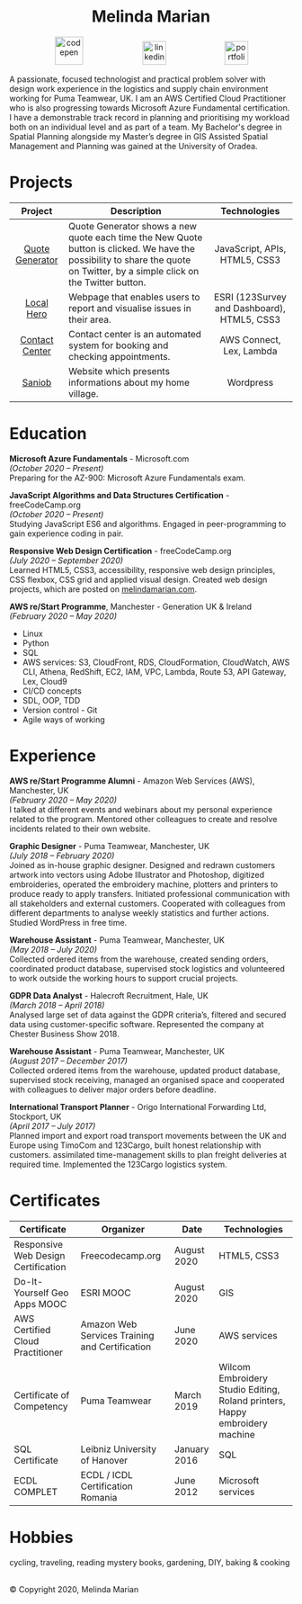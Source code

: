 <h1 align="center">Melinda Marian</h1>

<p align="center"> 
<a href="https://codepen.io/lin5432/pens/public" target="_blank">
<img src="https://blog.codepen.io/wp-content/uploads/2012/06/Button-White-Large.png" alt="codepen" hspace="52" height="50" width="50"></a>
<a href=https://www.linkedin.com/in/melindamarian/" target="_blank">
<img src="https://cdn.freebiesupply.com/logos/large/2x/codepen-icon-logo-black-and-white.png" alt="linkedin" hspace="50" height="42" width="42"></a>
<a href="https://melindamarian.com/" target="_blank">
<img src="https://www.iconsdb.com/icons/preview/white/document-xxl.png" alt="portfolio" hspace="50" height="42" width="42"></a></p>

A passionate, focused technologist and practical problem solver with design work experience in the logistics and supply chain environment working for Puma Teamwear, UK. I am an AWS Certified Cloud Practitioner who is also progressing towards Microsoft Azure Fundamental certification. I have a demonstrable track record in planning and prioritising my workload both on an individual level and as part of a team. My Bachelor's degree in Spatial Planning alongside my Master’s degree in GIS Assisted Spatial Management and Planning was gained at the University of Oradea.

# Projects

| Project | Description | Technologies |
| :----: | ---- | :----: |
| <a href="https://melindakleszken.github.io/Quote-Generator/" target="_blank">Quote Generator</a>| Quote Generator shows a new quote each time the New Quote button is clicked. We have the possibility to share the quote on Twitter, by a simple click on the Twitter button. | JavaScript, APIs, HTML5, CSS3 |
| <a href="https://melindakleszken.github.io/Local-Hero/" target="_blank">Local Hero</a>| Webpage that enables users to report and visualise issues in their area. | ESRI (123Survey and Dashboard), HTML5, CSS3 |
| <a href="https://github.com/MelindaKleszken/connect-lex-integration-bookappointment" target="_blank">Contact Center</a>| Contact center is an automated system for booking and checking appointments. |  AWS Connect, Lex, Lambda |
| <a href="https://saniob.wordpress.com/" target="_blank">Saniob</a>| Website which presents informations about my home village. | Wordpress |

# Education
**Microsoft Azure Fundamentals** - Microsoft.com
<br>*(October 2020 – Present)*
<br>Preparing for the AZ-900: Microsoft Azure Fundamentals exam.

**JavaScript Algorithms and Data Structures Certification** - freeCodeCamp.org
<br>*(October 2020 – Present)*
<br>Studying JavaScript ES6 and algorithms. Engaged in peer-programming to gain experience coding in pair.

**Responsive Web Design Certification** - freeCodeCamp.org
<br>*(July 2020 – September 2020)*
<br>Learned HTML5, CSS3, accessibility, responsive web design principles, CSS flexbox, CSS grid and applied visual design. Created web design projects, which are posted on <a href="https://melindamarian.com/" target="_blank">melindamarian.com</a>.

**AWS re/Start Programme**, Manchester - Generation UK & Ireland
<br>*(February 2020 – May 2020)*
<br>
* Linux
* Python
* SQL
* AWS services: S3, CloudFront, RDS, CloudFormation, CloudWatch, AWS CLI, Athena, RedShift, EC2,  IAM, VPC, Lambda, Route 53, API Gateway, Lex, Cloud9
* CI/CD concepts
* SDL, OOP, TDD 
* Version control - Git
* Agile ways of working

# Experience

**AWS re/Start Programme Alumni** - Amazon Web Services (AWS), Manchester, UK
<br>*(February 2020 – May 2020)*
<br>I talked at different events and webinars about my personal experience related to the program. Mentored other colleagues to create and resolve incidents related to their own website.

**Graphic Designer** - Puma Teamwear, Manchester, UK
<br>*(July 2018 – February 2020)*
<br>Joined as in-house graphic designer. Designed and redrawn customers artwork into vectors using Adobe Illustrator and Photoshop, digitized embroideries, operated the embroidery machine, plotters and printers to produce ready to apply transfers. 
Initiated professional communication with all stakeholders and external customers. Cooperated with colleagues from different departments to analyse weekly statistics and further actions. Studied WordPress in free time.

**Warehouse Assistant** - Puma Teamwear, Manchester, UK
<br>*(May 2018 – July 2020)*
<br>Collected ordered items from the warehouse, created sending orders, coordinated product database, supervised stock logistics and volunteered to work outside the working hours to support crucial projects.

**GDPR Data Analyst** - Halecroft Recruitment, Hale, UK
<br>*(March 2018 – April 2018)*
<br>Analysed large set of data against the GDPR criteria’s, filtered and secured data using customer-specific software. Represented the company at Chester Business Show 2018.

**Warehouse Assistant** - Puma Teamwear, Manchester, UK
<br>*(August 2017 – December 2017)*
<br>Collected ordered items from the warehouse, updated product database, supervised stock receiving, managed an organised space and cooperated with colleagues to deliver major orders before deadline.

**International Transport Planner** - Origo International Forwarding Ltd, Stockport, UK
<br>*(April 2017 – July 2017)*
<br>Planned import and export road transport movements between the UK and Europe using TimoCom and 123Cargo, built honest relationship with customers. assimilated time-management skills to plan freight deliveries at required time. Implemented the 123Cargo logistics system.

# Certificates

| Certificate | Organizer | Date | Technologies |
| ----- | ----- | ----- | ----- |
| Responsive Web Design Certification| Freecodecamp.org | August 2020 | HTML5, CSS3 |
| Do-It-Yourself Geo Apps MOOC| ESRI MOOC | August 2020 | GIS |
| AWS Certified Cloud Practitioner | Amazon Web Services Training and Certification | June 2020 | AWS services |
| Certificate of Competency | Puma Teamwear | March 2019 | Wilcom Embroidery Studio Editing, Roland printers, Happy embroidery machine |
| SQL Certificate | Leibniz University of Hanover | January 2016 | SQL |
| ECDL COMPLET | ECDL / ICDL Certification Romania | June 2012 | Microsoft services |

# Hobbies

cycling, traveling, reading mystery books, gardening, DIY, baking & cooking

<br>© Copyright 2020, Melinda Marian
